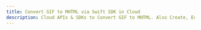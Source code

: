 ---title: Convert GIF to MHTML via Swift SDK in Clouddescription: Cloud APIs & SDKs to Convert GIF to MHTML. Also Create, Edit & Render Microsoft Word & OpenOffice documents in the Cloud.---